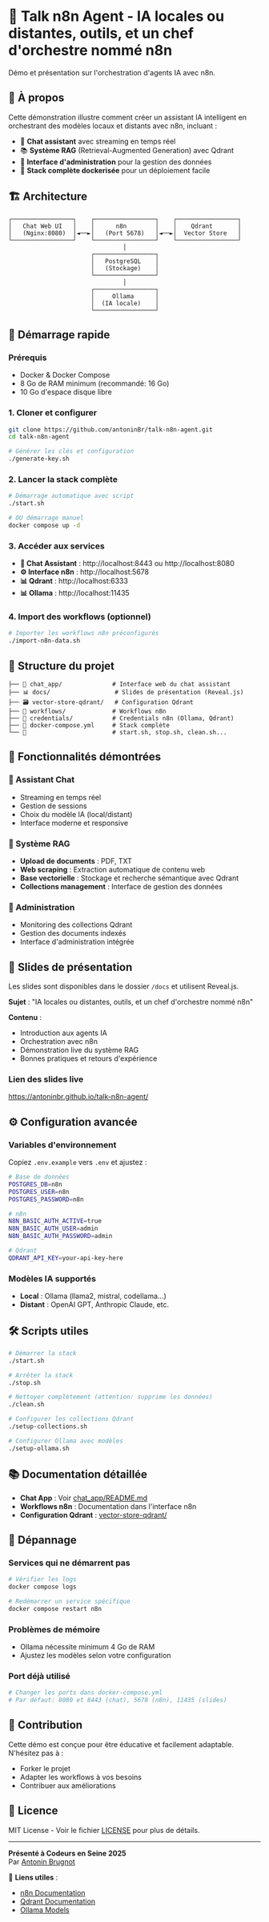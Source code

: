 # 🎤 Talk n8n Agent - IA locales ou distantes, outils, et un chef d'orchestre nommé n8n

Démo et présentation sur l'orchestration d'agents IA avec n8n.

## 📝 À propos

Cette démonstration illustre comment créer un assistant IA intelligent en orchestrant des modèles locaux et distants avec n8n, incluant :

- 🤖 **Chat assistant** avec streaming en temps réel
- 📚 **Système RAG** (Retrieval-Augmented Generation) avec Qdrant
- 🔧 **Interface d'administration** pour la gestion des données
- 🐋 **Stack complète dockerisée** pour un déploiement facile

## 🏗️ Architecture

```
┌─────────────────┐    ┌─────────────────┐    ┌─────────────────┐
│   Chat Web UI   │    │      n8n        │    │    Qdrant       │
│   (Nginx:8080)  │◄──►│   (Port 5678)   │◄──►│  Vector Store   │
└─────────────────┘    └─────────────────┘    └─────────────────┘
                                │
                       ┌─────────────────┐
                       │   PostgreSQL    │
                       │   (Stockage)    │
                       └─────────────────┘
                                │
                       ┌─────────────────┐
                       │     Ollama      │
                       │  (IA locale)    │
                       └─────────────────┘
```

## 🚀 Démarrage rapide

### Prérequis

- Docker & Docker Compose
- 8 Go de RAM minimum (recommandé: 16 Go)
- 10 Go d'espace disque libre

### 1. Cloner et configurer

```bash
git clone https://github.com/antoninBr/talk-n8n-agent.git
cd talk-n8n-agent

# Générer les clés et configuration
./generate-key.sh
```

### 2. Lancer la stack complète

```bash
# Démarrage automatique avec script
./start.sh

# OU démarrage manuel
docker compose up -d
```

### 3. Accéder aux services

- **🎨 Chat Assistant** : http://localhost:8443 ou http://localhost:8080
- **⚙️ Interface n8n** : http://localhost:5678
- **📊 Qdrant** : http://localhost:6333
- **📊 Ollama** : http://localhost:11435

### 4. Import des workflows (optionnel)

```bash
# Importer les workflows n8n préconfigurés
./import-n8n-data.sh
```

## 📁 Structure du projet

```
├── 📱 chat_app/              # Interface web du chat assistant
├── 📊 docs/                  # Slides de présentation (Reveal.js)
├── 🗃️ vector-store-qdrant/   # Configuration Qdrant
├── 🔧 workflows/             # Workflows n8n
├── 🔑 credentials/           # Credentials n8n (Ollama, Qdrant)
├── 🐋 docker-compose.yml     # Stack complète
└── 📜                        # start.sh, stop.sh, clean.sh...
```

## 🎯 Fonctionnalités démontrées

### 💬 Assistant Chat
- Streaming en temps réel
- Gestion de sessions
- Choix du modèle IA (local/distant)
- Interface moderne et responsive

### 🧠 Système RAG
- **Upload de documents** : PDF, TXT
- **Web scraping** : Extraction automatique de contenu web
- **Base vectorielle** : Stockage et recherche sémantique avec Qdrant
- **Collections management** : Interface de gestion des données

### 🔧 Administration
- Monitoring des collections Qdrant
- Gestion des documents indexés
- Interface d'administration intégrée

## 🎤 Slides de présentation

Les slides sont disponibles dans le dossier `/docs` et utilisent Reveal.js.

**Sujet** : "IA locales ou distantes, outils, et un chef d'orchestre nommé n8n"

**Contenu** :
- Introduction aux agents IA
- Orchestration avec n8n
- Démonstration live du système RAG
- Bonnes pratiques et retours d'expérience

### Lien des slides live
https://antoninbr.github.io/talk-n8n-agent/

## ⚙️ Configuration avancée

### Variables d'environnement

Copiez `.env.example` vers `.env` et ajustez :

```bash
# Base de données
POSTGRES_DB=n8n
POSTGRES_USER=n8n
POSTGRES_PASSWORD=n8n

# n8n
N8N_BASIC_AUTH_ACTIVE=true
N8N_BASIC_AUTH_USER=admin
N8N_BASIC_AUTH_PASSWORD=admin

# Qdrant
QDRANT_API_KEY=your-api-key-here
```

### Modèles IA supportés

- **Local** : Ollama (llama2, mistral, codellama...)
- **Distant** : OpenAI GPT, Anthropic Claude, etc.

## 🛠️ Scripts utiles

```bash
# Démarrer la stack
./start.sh

# Arrêter la stack
./stop.sh

# Nettoyer complètement (attention: supprime les données)
./clean.sh

# Configurer les collections Qdrant
./setup-collections.sh

# Configurer Ollama avec modèles
./setup-ollama.sh
```

## 📚 Documentation détaillée

- **Chat App** : Voir [chat_app/README.md](./chat_app/README.md)
- **Workflows n8n** : Documentation dans l'interface n8n
- **Configuration Qdrant** : [vector-store-qdrant/](./vector-store-qdrant/)

## 🐛 Dépannage

### Services qui ne démarrent pas
```bash
# Vérifier les logs
docker compose logs

# Redémarrer un service spécifique
docker compose restart n8n
```

### Problèmes de mémoire
- Ollama nécessite minimum 4 Go de RAM
- Ajustez les modèles selon votre configuration

### Port déjà utilisé
```bash
# Changer les ports dans docker-compose.yml
# Par défaut: 8080 et 8443 (chat), 5678 (n8n), 11435 (slides)
```

## 🤝 Contribution

Cette démo est conçue pour être éducative et facilement adaptable. N'hésitez pas à :

- Forker le projet
- Adapter les workflows à vos besoins
- Contribuer aux améliorations

## 📄 Licence

MIT License - Voir le fichier [LICENSE](LICENSE) pour plus de détails.

---

**Présenté à Codeurs en Seine 2025**  
Par [Antonin Brugnot](https://github.com/antoninBr)  

🔗 **Liens utiles** :
- [n8n Documentation](https://docs.n8n.io/)
- [Qdrant Documentation](https://qdrant.tech/documentation/)
- [Ollama Models](https://ollama.ai/library)